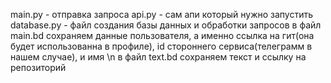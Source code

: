 main.py - отправка запроса
api.py - сам апи который нужно запустить
database.py - файл создания базы данных и обработки запросов
в файл main.bd сохраняем данные пользователя, а именно ссылка на гит(она будет использованна в профиле), id стороннего сервиса(телеграмм в нашем случае), и имя \n
в файл text.bd сохраняем текст и ссылку на репозиторий
